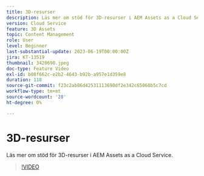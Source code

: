 ```yaml
---
title: 3D-resurser
description: Läs mer om stöd för 3D-resurser i AEM Assets as a Cloud Service.
version: Cloud Service
feature: 3D Assets
topic: Content Management
role: User
level: Beginner
last-substantial-update: 2023-06-19T00:00:00Z
jira: KT-13519
thumbnail: 3420690.jpeg
doc-type: Feature Video
exl-id: b08f662c-e2b2-4643-b92b-a957e1d359e8
duration: 118
source-git-commit: f23c2ab86d42531113690df2e342c65060b5c7cd
workflow-type: tm+mt
source-wordcount: '28'
ht-degree: 0%

---
```


# 3D-resurser

Läs mer om stöd för 3D-resurser i AEM Assets as a Cloud Service.

>[!VIDEO](https://video.tv.adobe.com/v/3420690/?learn=on)
